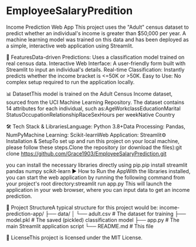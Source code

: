 # EmployeeSalaryPredition
Income Prediction Web App
This project uses the "Adult" census dataset to predict whether an individual's income is greater than $50,000 per year. 
A machine learning model was trained on this data and has been deployed as a simple, interactive web application using Streamlit.

🚀 FeaturesData-driven Predictions: Uses a classification model trained on real census data.
Interactive Web Interface: A user-friendly form built with Streamlit to input an individual's details.
Real-time Classification: Instantly predicts whether the income bracket is <=50K or >50K.
Easy to Use: No complex setup required to run the application locally.

📊 DatasetThis model is trained on the Adult Census Income dataset, sourced from the UCI Machine Learning Repository. The dataset contains 14 attributes for each individual, such as:AgeWorkclassEducationMarital StatusOccupationRelationshipRaceSexHours per weekNative Country

🛠️ Tech Stack & LibrariesLanguage: Python 3.8+Data Processing: Pandas, NumPyMachine Learning: Scikit-learnWeb Application: Streamlit⚙️ 
Installation & SetupTo set up and run this project on your local machine, please follow these steps.Clone the repository (or download the files):git clone https://github.com/Grace1903/EmployeeSalaryPrediction.git

you can install the necessary libraries directly using pip.pip install streamlit pandas numpy scikit-learn
▶️ How to Run the AppWith the libraries installed, you can start the web application by running the following command from your project's root directory:streamlit run app.py
This will launch the application in your web browser, where you can input data to get an income prediction.

📂 Project StructureA typical structure for this project would be:
income-prediction-app/
├── data/
│   └── adult.csv           # The dataset for training
├── model.pkl               # The saved (pickled) classification model
├── app.py                  # The main Streamlit application script
└── README.md               # This file

📄 LicenseThis project is licensed under the MIT License.